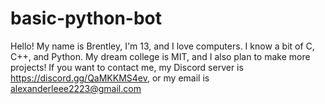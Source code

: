 # basic-python-bot
Hello! My name is Brentley, I'm 13, and I love computers. I know a bit of C, C++, and Python. My dream college is MIT, and I also plan to make more projects! If you want to contact me, my Discord server is https://discord.gg/QaMKKMS4ev, or my email is alexanderleee2223@gmail.com
